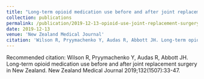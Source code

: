 ```yaml
---
title: "Long-term opioid medication use before and after joint replacement surgery in New Zealand"
collection: publications
permalink: /publication/2019-12-13-opioid-use-joint-replacement-surgery
date: 2019-12-13
venue: 'New Zealand Medical Journal'
citation: 'Wilson R, Pryymachenko Y, Audas R, Abbott JH. Long-term opioid medication use before and after joint replacement surgery in New Zealand. New Zealand Medical Journal 2019;132(1507):33-47.'
---
```

Recommended citation: Wilson R, Pryymachenko Y, Audas R, Abbott JH. Long-term opioid medication use before and after joint replacement surgery in New Zealand. New Zealand Medical Journal 2019;132(1507):33-47.